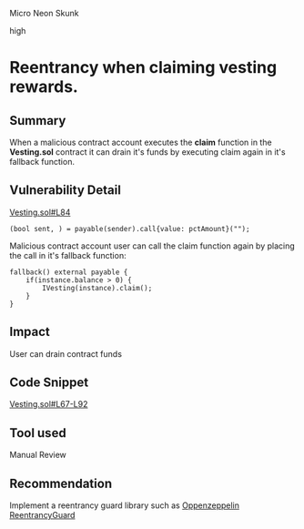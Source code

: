 Micro Neon Skunk

high

# Reentrancy when claiming vesting rewards.

## Summary
When a malicious contract account executes the **claim** function in the **Vesting.sol** contract it can drain it's funds by executing claim again in it's fallback function.

## Vulnerability Detail
[Vesting.sol#L84](https://github.com/sherlock-audit/2024-03-zap-protocol/blob/c2ad35aa844899fa24f6ed0cbfcf6c7e611b061a/zap-contracts-labs/contracts/Vesting.sol#L84)
```solidity
(bool sent, ) = payable(sender).call{value: pctAmount}("");
```
Malicious contract account user can call the claim function again by placing the call in it's fallback function:
```solidity
fallback() external payable {
    if(instance.balance > 0) { 
        IVesting(instance).claim();
    }
} 
```
## Impact
User can drain contract funds

## Code Snippet
[Vesting.sol#L67-L92](https://github.com/sherlock-audit/2024-03-zap-protocol/blob/main/zap-contracts-labs/contracts/Vesting.sol#L67-L92)

## Tool used

Manual Review

## Recommendation
Implement a reentrancy guard library such as [Oppenzeppelin ReentrancyGuard](https://github.com/OpenZeppelin/openzeppelin-contracts/blob/master/contracts/utils/ReentrancyGuard.sol)